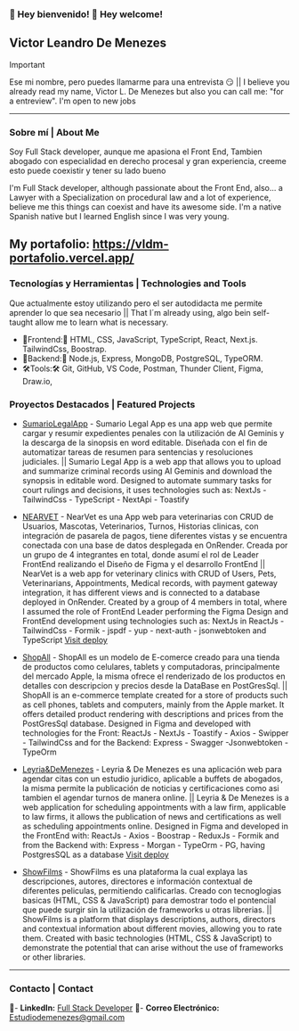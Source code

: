 ### 👋 Hey bienvenido! 👋 Hey welcome!
## Victor Leandro De Menezes 

> [!IMPORTANT]
> Ese mi nombre, pero puedes llamarme para una entrevista 😏 || I believe you already read my name, Victor L. De Menezes but also you can call me: "for a entreview".
> I'm open to new jobs

---

### Sobre mí | About Me

Soy Full Stack developer, aunque me apasiona el Front End, Tambien abogado con especialidad en derecho procesal y gran experiencia, creeme esto puede coexistir y tener su lado bueno

I'm Full Stack developer, although passionate about the Front End, also... a Lawyer with a Specialization on procedural law and a lot of experience, believe me this things can coexist and have its awesome side. I'm a native Spanish native but I learned English since I was very young.

My portafolio: https://vldm-portafolio.vercel.app/
---

### Tecnologías y Herramientas | Technologies and Tools

Que actualmente estoy utilizando pero el ser autodidacta me permite aprender lo que sea necesario || That I´m already using, algo bein self-taught allow me to learn what is necessary.

- 📲Frontend:📲 HTML, CSS, JavaScript, TypeScript, React, Next.js. TailwindCss, Boostrap.
- 💾Backend:💾 Node.js, Express, MongoDB, PostgreSQL, TypeORM.
- 🛠️Tools:🛠️ Git, GitHub, VS Code, Postman, Thunder Client, Figma, Draw.io,

### Proyectos Destacados | Featured Projects
- [SumarioLegalApp](https://github.com/VLDeMenezes/sentenciasapp) - Sumario Legal App es una app web que permite cargar y resumir expedientes penales con la utilización de AI Geminis y la descarga de la sinopsis en word editable. Diseñada con el fin de automatizar tareas de resumen para sentencias y resoluciones judiciales. || Sumario Legal App is a web app that allows you to upload and summarize criminal records using AI Geminis and download the synopsis in editable word. Designed to automate summary tasks for court rulings and decisions, it uses technologies such as: NextJs - TailwindCss - TypeScript - NextApi - Toastify

- [NEARVET](https://github.com/VLDeMenezes/NearVet) - NearVet es una App web para veterinarias con CRUD de Usuarios, Mascotas, Veterinarios, Turnos, Historias clinicas, con integración de pasarela de pagos, tiene diferentes vistas y se encuentra conectada con una base de datos desplegada en OnRender. Creada por un grupo de 4 integrantes en total, donde asumí el rol de Leader FrontEnd realizando el Diseño de Figma y el desarrollo FrontEnd || NearVet is a web app for veterinary clinics with CRUD of Users, Pets, Veterinarians, Appointments, Medical records, with payment gateway integration, it has different views and is connected to a database deployed in OnRender. Created by a group of 4 members in total, where I assumed the role of FrontEnd Leader performing the Figma Design and FrontEnd development using technologies such as: NextJs in ReactJs -TailwindCss - Formik - jspdf - yup - next-auth - jsonwebtoken and TypeScript
  [Visit deploy](https://near-vet-front.vercel.app/)
  
- [ShopAll](https://github.com/VLDeMenezes/ShopAll) - ShopAll es un modelo de E-comerce creado para una tienda de productos como celulares, tablets y computadoras, principalmente del mercado Apple, la misma ofrece el renderizado de los productos en detalles con descripcion y precios desde la DataBase en PostGresSql. || ShopAll is an e-commerce template created for a store of products such as cell phones, tablets and computers, mainly from the Apple market. It offers detailed product rendering with descriptions and prices from the PostGresSql database. Designed in Figma and developed with technologies for the Front: ReactJs - NextJs - Toastify - Axios - Swipper - TailwindCss and for the Backend: Express - Swagger -Jsonwebtoken -TypeOrm
- [Leyria&DeMenezes](https://github.com/VLDeMenezes/L-DM) - Leyria & De Menezes es una aplicación web para agendar citas con un estudio juridico, aplicable a buffets de abogados, la misma permite la publicación de noticias y certificaciones como asi tambien el agendar turnos de manera online. || Leyria & De Menezes is a web application for scheduling appointments with a law firm, applicable to law firms, it allows the publication of news and certifications as well as scheduling appointments online. Designed in Figma and developed in the FrontEnd with: ReactJs - Axios - Boostrap - ReduxJs - Formik and from the Backend with: Express - Morgan - TypeOrm - PG, having PostgresSQL as a database
 [Visit deploy](https://l-dm.vercel.app/)  
  
- [ShowFilms](https://github.com/VLDeMenezes/ShowFilms) - ShowFilms es una plataforma la cual explaya las descripciones, autores, directores e información contextual de diferentes peliculas, permitiendo calificarlas. Creado con tecnoglogias basicas (HTML, CSS & JavaScript) para demostrar todo el pontencial que puede surgir sin la utilización de frameworks u otras librerias. || ShowFilms is a platform that displays descriptions, authors, directors and contextual information about different movies, allowing you to rate them. Created with basic technologies (HTML, CSS & JavaScript) to demonstrate the potential that can arise without the use of frameworks or other libraries.

---

### Contacto | Contact
📰- **LinkedIn:** [Full Stack Developer](https://linkedin.com/in/demenezesvictor)
📧- **Correo Electrónico:** Estudiodemenezes@gmail.com

